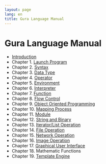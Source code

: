 ```yaml
---
layout: page
lang: en
title: Gura Language Manual
---
```


<h1>Gura Language Manual</h1>

<ul>

<li><a href="Introduction.html">Introduction</a></li>
<li>Chapter 1. <a href="Launch-Program.html">Launch Program</a></li>
<li>Chapter 2. <a href="Syntax.html">Syntax</a></li>
<li>Chapter 3. <a href="Data-Type.html">Data Type</a></li>
<li>Chapter 4. <a href="Operator.html">Operator</a></li>
<li>Chapter 5. <a href="Environment.html">Environment</a></li>
<li>Chapter 6. <a href="Interpreter.html">Interpreter</a></li>
<li>Chapter 7. <a href="Function.html">Function</a></li>
<li>Chapter 8. <a href="Flow-Control.html">Flow Control</a></li>
<li>Chapter 9. <a href="Object-Oriented-Programming.html">Object Oriented Programming</a></li>
<li>Chapter 10. <a href="Mapping-Process.html">Mapping Process</a></li>
<li>Chapter 11. <a href="Module.html">Module</a></li>
<li>Chapter 12. <a href="String-and-Binary.html">String and Binary</a></li>
<li>Chapter 13. <a href="Iterator-List-Operation.html">Iterator/List Operation</a></li>
<li>Chapter 14. <a href="File-Operation.html">File Operation</a></li>
<li>Chapter 15. <a href="Network-Operation.html">Network Operation</a></li>
<li>Chapter 16. <a href="Image-Operation.html">Image Operation</a></li>
<li>Chapter 17. <a href="Graphical-User-Interface.html">Graphical User Interface</a></li>
<li>Chapter 18. Mathematic Functions</li>
<li>Chapter 19. <a href="Template-Engine.html">Template Engine</a></li>

</ul>
